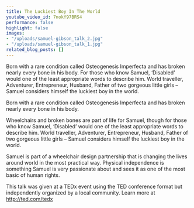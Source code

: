 ```yaml
---
title: The Luckiest Boy In The World
youtube_video_id: 7nokY97BRS4
performance: false
highlight: false
images:
- "/uploads/samuel-gibson_talk_2.jpg"
- "/uploads/samuel-gibson_talk_1.jpg"
related_blog_posts: []
---
```


Born with a rare condition called Osteogenesis Imperfecta and has broken nearly every bone in his body. For those who know Samuel, ‘Disabled’ would one of the least appropriate words to describe him. World traveller, Adventurer, Entrepreneur, Husband, Father of two gorgeous little girls – Samuel considers himself the luckiest boy in the world.

Born with a rare condition called Osteogenesis Imperfecta and has broken nearly every bone in his body.

Wheelchairs and broken bones are part of life for Samuel, though for those who know Samuel, ‘Disabled’ would one of the least appropriate words to describe him. World traveller, Adventurer, Entrepreneur, Husband, Father of two gorgeous little girls – Samuel considers himself the luckiest boy in the world.

Samuel is part of a wheelchair design partnership that is changing the lives around world in the most practical way. Physical independence is something Samuel is very passionate about and sees it as one of the most basic of human rights.

This talk was given at a TEDx event using the TED conference format but independently organized by a local community. Learn more at http://ted.com/tedx

